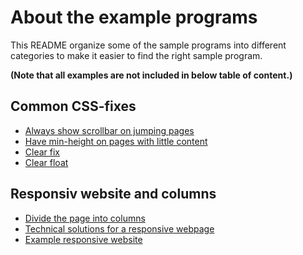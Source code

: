 About the example programs
====================

This README organize some of the sample programs into different categories to make it easier to find the right sample program.

__(Note that all examples are not included in below table of content.)__


Common CSS-fixes
---------------------

* [Always show scrollbar on jumping pages](jumping-pages-scrollbar)
* [Have min-height on pages with little content](min-height)
* [Clear fix](clear-fix)
* [Clear float](clear-float)


Responsiv website and columns
---------------------

* [Divide the page into columns](columns)
* [Technical solutions for a responsive webpage](wrapped-page)
* [Example responsive website](responsive)
